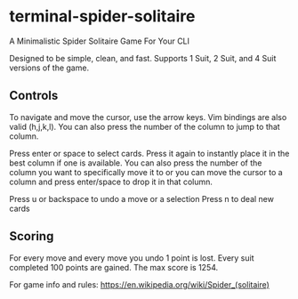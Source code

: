 # terminal-spider-solitaire
A Minimalistic Spider Solitaire Game For Your CLI

Designed to be simple, clean, and fast. Supports 1 Suit, 2 Suit, and 4 Suit versions of the game.

## Controls
To navigate and move the cursor, use the arrow keys. Vim bindings are also valid (h,j,k,l). You can also press the number of the column to jump to that column.

Press enter or space to select cards. Press it again to instantly place it in the best column if one is available. You can also press the number of the column you want to specifically move it to or you can move the cursor to a column and press enter/space to drop it in that column.

Press u or backspace to undo a move or a selection
Press n to deal new cards

## Scoring

For every move and every move you undo 1 point is lost.
Every suit completed 100 points are gained. The max score is 1254.

For game info and rules: https://en.wikipedia.org/wiki/Spider_(solitaire)
